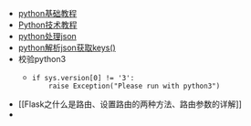 - [python基础教程](https://www.runoob.com/python/python-variable-types.html)
- [Python技术教程](https://www.yuanrenxue.com/python/python-boolean.html)
- [python处理json](https://blog.csdn.net/qq_34160248/article/details/121605538)
- [python解析json获取keys()](https://wenku.baidu.com/view/da118ae80608763231126edb6f1aff00bed5709c.html)
- 校验python3
	- ```
	  if sys.version[0] != '3':
	      raise Exception("Please run with python3")
	  ```
- [[Flask之什么是路由、设置路由的两种方法、路由参数的详解]]
-